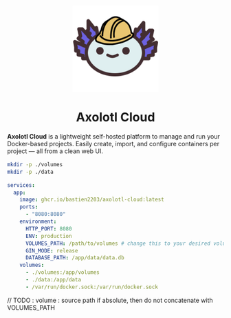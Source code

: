 <p align="center">
  <img src="./.github/images/axolotl-cloud.png" alt="Logo" width="200"/>
</p>

<h1 align="center">Axolotl Cloud</h1>

**Axolotl Cloud** is a lightweight self-hosted platform to manage and run your Docker-based projects.
Easily create, import, and configure containers per project — all from a clean web UI.


```sh
mkdir -p ./volumes
mkdir -p ./data
```

```yml
services:
  app:
    image: ghcr.io/bastien2203/axolotl-cloud:latest
    ports:
      - "8080:8080"
    environment:
      HTTP_PORT: 8080
      ENV: production
      VOLUMES_PATH: /path/to/volumes # change this to your desired volumes path (e.g., /home/user/axolotl-cloud/volumes)
      GIN_MODE: release
      DATABASE_PATH: /app/data/data.db
    volumes:
      - ./volumes:/app/volumes
      - ./data:/app/data
      - /var/run/docker.sock:/var/run/docker.sock

```


// TODO : 
volume : source path if absolute, then do not concatenate with VOLUMES_PATH